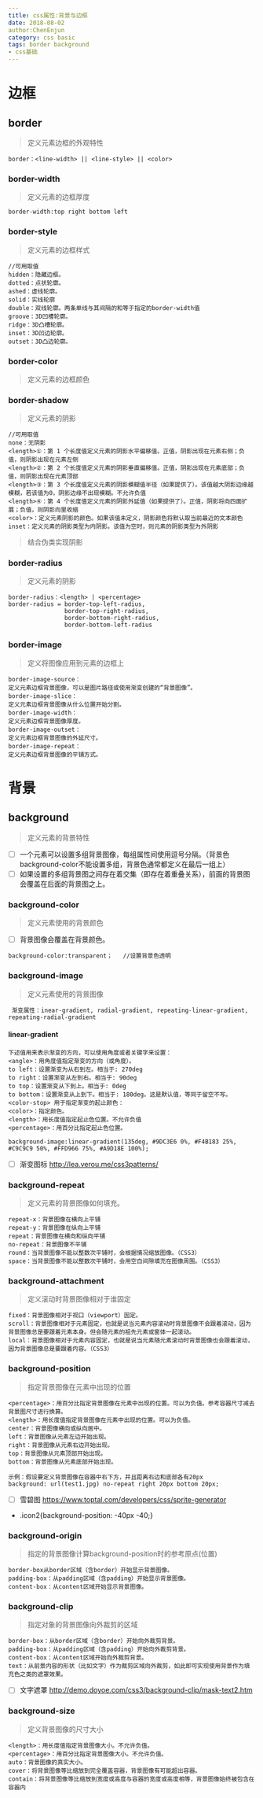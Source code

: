 ```yaml
---
title: css属性:背景与边框
date: 2018-08-02
author:ChenEnjun
category: css basic
tags: border background
- css基础
---
```


# 边框
## border
> 定义元素边框的外观特性
```
border：<line-width> || <line-style> || <color>
```
### border-width
> 定义元素的边框厚度
```
border-width:top right bottom left
```

### border-style
> 定义元素的边框样式

```
//可用取值
hidden：隐藏边框。
dotted：点状轮廓。
ashed：虚线轮廓。
solid：实线轮廓
double：双线轮廓。两条单线与其间隔的和等于指定的border-width值
groove：3D凹槽轮廓。
ridge：3D凸槽轮廓。
inset：3D凹边轮廓。
outset：3D凸边轮廓。
```
<script async src="//jsrun.net/FsgKp/embed/all/light/"></script>

### border-color
> 定义元素的边框颜色

### border-shadow
> 定义元素的阴影

```
//可用取值
none：无阴影
<length>①：第 1 个长度值定义元素的阴影水平偏移值。正值，阴影出现在元素右侧；负值，则阴影出现在元素左侧
<length>②：第 2 个长度值定义元素的阴影垂直偏移值。正值，阴影出现在元素底部；负值，则阴影出现在元素顶部
<length>③：第 3 个长度值定义元素的阴影模糊值半径（如果提供了）。该值越大阴影边缘越模糊，若该值为0，阴影边缘不出现模糊。不允许负值
<length>④：第 4 个长度值定义元素的阴影外延值（如果提供了）。正值，阴影将向四面扩展；负值，则阴影向里收缩
<color>：定义元素阴影的颜色。如果该值未定义，阴影颜色将默认取当前最近的文本颜色
inset：定义元素的阴影类型为内阴影。该值为空时，则元素的阴影类型为外阴影
```
<script async src="//jsrun.net/JsgKp/embed/all/light/"></script>
> 结合伪类实现阴影
<script async src="//jsrun.net/GsgKp/embed/all/light/"></script>

### border-radius
> 定义元素的阴影

```
border-radius：<length> | <percentage>
border-radius = border-top-left-radius,
                border-top-right-radius,
                border-bottom-right-radius,
                border-bottom-left-radius
```

### border-image
> 定义将图像应用到元素的边框上

```
border-image-source：
定义元素边框背景图像，可以是图片路径或使用渐变创建的“背景图像”。
border-image-slice：
定义元素边框背景图像从什么位置开始分割。
border-image-width：
定义元素边框背景图像厚度。
border-image-outset：
定义元素边框背景图像的外延尺寸。
border-image-repeat：
定义元素边框背景图像的平铺方式。
```
# 背景
## background
> 定义元素的背景特性
- [ ] 一个元素可以设置多组背景图像，每组属性间使用逗号分隔。（背景色background-color不能设置多组，背景色通常都定义在最后一组上）
- [ ] 如果设置的多组背景图之间存在着交集（即存在着重叠关系），前面的背景图会覆盖在后面的背景图之上。

### background-color
> 定义元素使用的背景颜色
- [ ] 背景图像会覆盖在背景颜色。

```
background-color:transparent；   //设置背景色透明
```


### background-image
> 定义元素使用的背景图像

```
 渐变属性：inear-gradient, radial-gradient, repeating-linear-gradient, repeating-radial-gradient
```
#### linear-gradient

```
下述值用来表示渐变的方向，可以使用角度或者关键字来设置：
<angle>：用角度值指定渐变的方向（或角度）。
to left：设置渐变为从右到左。相当于: 270deg
to right：设置渐变从左到右。相当于: 90deg
to top：设置渐变从下到上。相当于: 0deg
to bottom：设置渐变从上到下。相当于: 180deg。这是默认值，等同于留空不写。
<color-stop> 用于指定渐变的起止颜色：
<color>：指定颜色。
<length>：用长度值指定起止色位置。不允许负值
<percentage>：用百分比指定起止色位置。

background-image:linear-gradient(135deg, #9DC3E6 0%, #F4B183 25%, #C9C9C9 50%, #FFD966 75%, #A9D18E 100%);
```
<script async src="//jsrun.net/usgKp/embed/all/light/"></script>
- [ ] 渐变图标 http://lea.verou.me/css3patterns/

### background-repeat
> 定义元素的背景图像如何填充。

```
repeat-x：背景图像在横向上平铺
repeat-y：背景图像在纵向上平铺
repeat：背景图像在横向和纵向平铺
no-repeat：背景图像不平铺
round：当背景图像不能以整数次平铺时，会根据情况缩放图像。（CSS3）
space：当背景图像不能以整数次平铺时，会用空白间隙填充在图像周围。（CSS3）
```
### background-attachment
> 定义滚动时背景图像相对于谁固定

```
fixed：背景图像相对于视口（viewport）固定。
scroll：背景图像相对于元素固定，也就是说当元素内容滚动时背景图像不会跟着滚动，因为背景图像总是要跟着元素本身。但会随元素的祖先元素或窗体一起滚动。
local：背景图像相对于元素内容固定，也就是说当元素随元素滚动时背景图像也会跟着滚动，因为背景图像总是要跟着内容。（CSS3）
```
### background-position
> 指定背景图像在元素中出现的位置

```
<percentage>：用百分比指定背景图像在元素中出现的位置。可以为负值。参考容器尺寸减去背景图尺寸进行换算。
<length>：用长度值指定背景图像在元素中出现的位置。可以为负值。
center：背景图像横向或纵向居中。
left：背景图像从元素左边开始出现。
right：背景图像从元素右边开始出现。
top：背景图像从元素顶部开始出现。
bottom：背景图像从元素底部开始出现。

示例：假设要定义背景图像在容器中右下方，并且距离右边和底部各有20px
background: url(test1.jpg) no-repeat right 20px bottom 20px;
```
- [ ] 雪碧图 https://www.toptal.com/developers/css/sprite-generator
- .icon2{background-position: -40px -40;}

### background-origin
> 指定的背景图像计算background-position时的参考原点(位置)

```
border-box从border区域（含border）开始显示背景图像。
padding-box：从padding区域（含padding）开始显示背景图像。
content-box：从content区域开始显示背景图像。
```
### background-clip
> 指定对象的背景图像向外裁剪的区域

```
border-box：从border区域（含border）开始向外裁剪背景。
padding-box：从padding区域（含padding）开始向外裁剪背景。
content-box：从content区域开始向外裁剪背景。
text：从前景内容的形状（比如文字）作为裁剪区域向外裁剪，如此即可实现使用背景作为填充色之类的遮罩效果。
```

- [ ] 文字遮罩 http://demo.doyoe.com/css3/background-clip/mask-text2.htm
### background-size
> 定义背景图像的尺寸大小

```
<length>：用长度值指定背景图像大小。不允许负值。
<percentage>：用百分比指定背景图像大小。不允许负值。
auto：背景图像的真实大小。
cover：将背景图像等比缩放到完全覆盖容器，背景图像有可能超出容器。
contain：将背景图像等比缩放到宽度或高度与容器的宽度或高度相等，背景图像始终被包含在容器内
```
